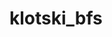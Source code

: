 <!--
 * @Author: Alex
 * @Date: 2023-02-17 21:59:41
 * @LastEditors: hikerpan
 * @LastEditTime: 2023-02-17 22:00:07
 * @FilePath: \klotski\klotski_bfs\readme.md
 * @Description: 
 * 
 * Copyright (c) 2023 by hikerpan, All Rights Reserved. 
-->
# klotski_bfs 
